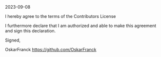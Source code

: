 2023-09-08

I hereby agree to the terms of the Contributors License

I furthermore declare that I am authorized and able to make this
agreement and sign this declaration.

Signed,

OskarFranck
https://github.com/OskarFranck
